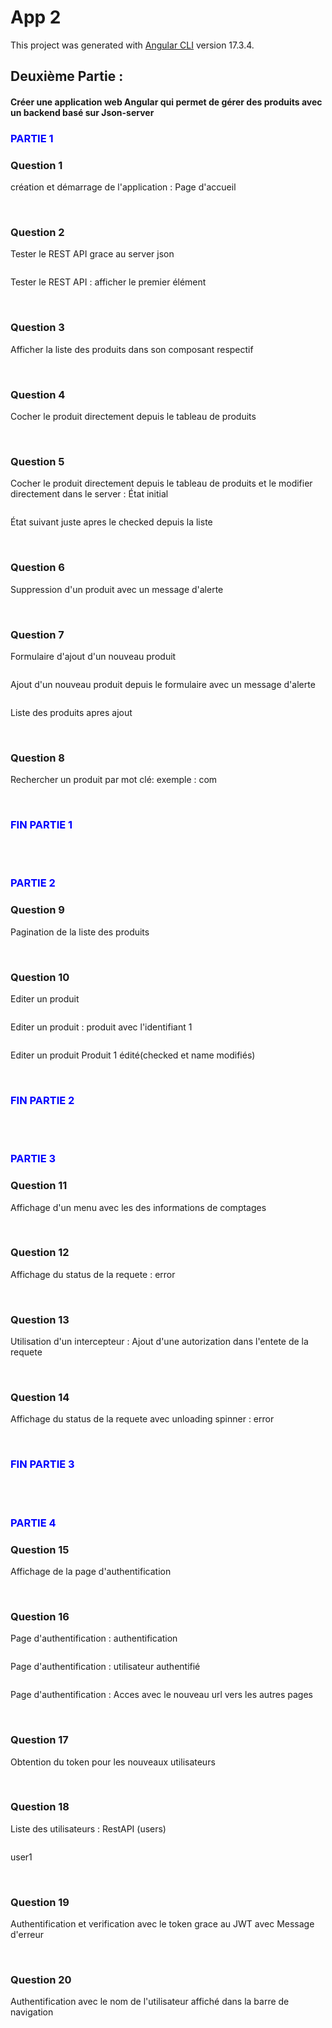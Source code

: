 # App 2

This project was generated with [Angular CLI](https://github.com/angular/angular-cli) version 17.3.4.<br>

<h2>Deuxième Partie :</h2>
<h4>
Créer une application web Angular qui permet de gérer des produits avec un backend basé sur 
Json-server</h4>

<h3 style="color:blue;">PARTIE 1</h3>

<h3>Question 1</h3>
<p>création et démarrage de l'application : Page d'accueil </p>
<img src="Captures/1.jpg" alt=""><br><br>

<h3>Question 2</h3>
<p>Tester le REST API grace au server json</p>
<img src="Captures/2.jpg" alt=""><br>
<p>Tester le REST API : afficher le premier élément</p>
<img src="Captures/2.1.jpg" alt=""><br><br>

<h3>Question 3</h3>
<p>Afficher la liste des produits dans son composant respectif</p>
<img src="Captures/3.jpg" alt=""><br><br>

<h3>Question 4</h3>
<p>Cocher le produit directement depuis le tableau de produits </p>
<img src="Captures/4.jpg" alt=""><br><br>

<h3>Question 5</h3>
<p>Cocher le produit directement depuis le tableau de produits et le modifier directement dans le server :
État initial</p>
<img src="Captures/5.0.jpg" alt=""><br>
<p>État suivant juste apres le checked depuis la liste</p>
<img src="Captures/5.jpg" alt=""><br><br>

<h3>Question 6</h3>
<p>Suppression d'un produit avec un message d'alerte </p>
<img src="Captures/6.jpg" alt=""><br><br>

<h3>Question 7</h3>
<p>Formulaire d'ajout d'un nouveau produit </p>
<img src="Captures/7.2.jpg" alt=""><br>
<p>Ajout d'un nouveau produit depuis le formulaire avec un message d'alerte </p>
<img src="Captures/7.jpg" alt=""><br>
<p>Liste des produits apres ajout </p>
<img src="Captures/7.1.jpg" alt=""><br><br>

<h3>Question 8</h3>
<p>Rechercher un produit par mot clé: exemple : com </p>
<img src="Captures/8.jpg" alt=""><br><br>

<h3 style="color:blue;">FIN PARTIE 1</h3><br><br>

<h3 style="color:blue;">PARTIE 2</h3>

<h3>Question 9</h3>
<p>Pagination de la liste des produits</p>
<img src="Captures/parti2/1.jpg" alt=""><br><br>

<h3>Question 10</h3>
<p>Editer un produit</p>
<img src="Captures/parti2/2.jpg" alt=""><br>
<p>Editer un produit : produit avec l'identifiant 1</p>
<img src="Captures/parti2/3.1.jpg" alt=""><br>
<p>Editer un produit Produit 1 édité(checked et name modifiés)</p>
<img src="Captures/parti2/3.2.jpg" alt=""><br><br>

<h3 style="color:blue;">FIN PARTIE 2</h3><br><br>

<h3 style="color:blue;">PARTIE 3</h3>

<h3>Question 11</h3>
<p>Affichage d'un menu avec les des informations de comptages </p>
<img src="Captures/partie3/1.jpg" alt=""><br><br>

<h3>Question 12</h3>
<p>Affichage du status de la requete : error </p>
<img src="Captures/partie3/2.jpg" alt=""><br><br>

<h3>Question 13</h3>
<p>Utilisation d'un intercepteur : Ajout d'une autorization dans l'entete de la requete </p>
<img src="Captures/partie3/3.jpg" alt=""><br><br>

<h3>Question 14</h3>
<p>Affichage du status de la requete avec unloading spinner : error </p>
<img src="Captures/partie3/4_loadingspinner.jpg" alt=""><br><br>

<h3 style="color:blue;">FIN PARTIE 3</h3><br><br>

<h3 style="color:blue;">PARTIE 4</h3>

<h3>Question 15</h3>
<p>Affichage de la page d'authentification</p>
<img src="Captures/partie4/1.jpg" alt=""><br><br>

<h3>Question 16</h3>
<p>Page d'authentification : authentification</p>
<img src="Captures/partie4/2.jpg" alt=""><br>
<p>Page d'authentification : utilisateur authentifié</p>
<img src="Captures/partie4/2.1.jpg" alt=""><br>
<p>Page d'authentification : Acces avec le nouveau url vers les autres pages</p>
<img src="Captures/partie4/2.2.jpg" alt=""><br><br>


<h3>Question 17</h3>
<p>Obtention du token pour les nouveaux utilisateurs</p>
<img src="Captures/partie4/3.jpg" alt=""><br><br>

<h3>Question 18</h3>
<p>Liste des utilisateurs : RestAPI (users)</p>
<img src="Captures/partie4/4.jpg" alt=""><br>
<p>user1</p>
<img src="Captures/partie4/4.1.jpg" alt=""><br><br>

<h3>Question 19</h3>
<p>Authentification et verification avec le token grace au JWT avec Message d'erreur</p>
<img src="Captures/partie4/5.jpg" alt=""><br><br>

<h3>Question 20</h3>
<p>Authentification avec le nom de l'utilisateur affiché dans la barre de navigation</p>
<img src="Captures/partie4/6.jpg" alt=""><br><br>




